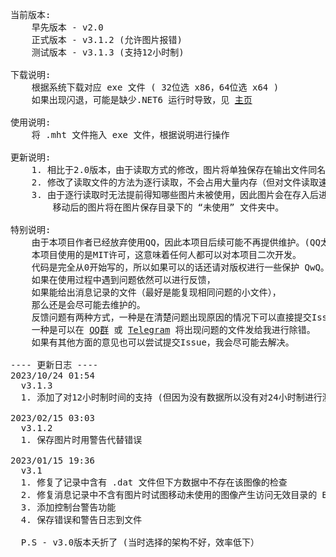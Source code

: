 <pre>
当前版本:
    早先版本 - v2.0
    正式版本 - v3.1.2 (允许图片报错)
    测试版本 - v3.1.3 (支持12小时制)
    
下载说明: 
    根据系统下载对应 exe 文件 ( 32位选 x86，64位选 x64 )
    如果出现闪退，可能是缺少.NET6 运行时导致，见 <a href="https://github.com/515621078/Bilibili_Shared">主页</a>

使用说明:
    将 .mht 文件拖入 exe 文件，根据说明进行操作

更新说明:
    1. 相比于2.0版本，由于读取方式的修改，图片将单独保存在输出文件同名目录下。
    2. 修改了读取文件的方法为逐行读取，不会占用大量内存（但对文件读取速度有影响），适合处理较大的消息记录文件。
    3. 由于逐行读取时无法提前得知哪些图片未被使用，因此图片会在存入后进行移动，
        移动后的图片将在图片保存目录下的 “未使用” 文件夹中。

特别说明:
    由于本项目作者已经放弃使用QQ，因此本项目后续可能不再提供维护。(QQ太流氓了，电脑遭不住)
    本项目使用的是MIT许可，这意味着任何人都可以对本项目二次开发。
    代码是完全从0开始写的，所以如果可以的话还请对版权进行一些保护 QwQ。
    如果在使用过程中遇到问题依然可以进行反馈，
    如果能给出消息记录的文件（最好是能复现相同问题的小文件），
    那么还是会尽可能去维护的。
    反馈问题有两种方式，一种是在清楚问题出现原因的情况下可以直接提交Issue，
    一种是可以在 <a href="https://jq.qq.com/?_wv=1027&k=ef5jdKVL">QQ群</a> 或 <a href="https://t.me/NnWinter">Telegram</a> 将出现问题的文件发给我进行除错。
    如果有其他方面的意见也可以尝试提交Issue，我会尽可能去解决。

---- 更新日志 ----
2023/10/24 01:54
  v3.1.3
  1. 添加了对12小时制时间的支持 (但因为没有数据所以没有对24小时制进行测试，且AM/PM时间不能保证完全准确）

2023/02/15 03:03
  v3.1.2
  1. 保存图片时用警告代替错误

2023/01/15 19:36
  v3.1
  1. 修复了记录中含有 .dat 文件但下方数据中不存在该图像的检查
  2. 修复消息记录中不含有图片时试图移动未使用的图像产生访问无效目录的 BUG
  3. 添加控制台警告功能
  4. 保存错误和警告日志到文件
  
  P.S - v3.0版本夭折了 (当时选择的架构不好，效率低下）
</pre>
